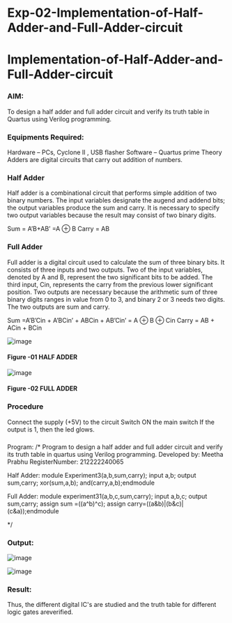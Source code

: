# Exp-02-Implementation-of-Half-Adder-and-Full-Adder-circuit

# Implementation-of-Half-Adder-and-Full-Adder-circuit
### AIM:
To design a half adder and full adder circuit and verify its truth table in Quartus using Verilog programming.

### Equipments Required:
Hardware – PCs, Cyclone II , USB flasher
Software – Quartus prime
Theory
Adders are digital circuits that carry out addition of numbers.

### Half Adder
Half adder is a combinational circuit that performs simple addition of two binary numbers. The input variables designate the augend and addend bits; the output variables produce the sum and carry. It is necessary to specify two output variables because the result may consist of two binary digits.

Sum = A’B+AB’ =A ⊕ B Carry = AB

### Full Adder
Full adder is a digital circuit used to calculate the sum of three binary bits. It consists of three inputs and two outputs. Two of the input variables, denoted by A and B, represent the two significant bits to be added. The third input, Cin, represents the carry from the previous lower significant position. Two outputs are necessary because the arithmetic sum of three binary digits ranges in value from 0 to 3, and binary 2 or 3 needs two digits. The two outputs are sum and carry.

Sum =A’B’Cin + A’BCin’ + ABCin + AB’Cin’ = A ⊕ B ⊕ Cin Carry = AB + ACin + BCin

 ![image](https://user-images.githubusercontent.com/36288975/163552156-a13e5a56-c638-4110-97d9-8896907c8d25.png)

#### Figure -01 HALF ADDER 


![image](https://user-images.githubusercontent.com/36288975/163552057-b3547877-6d07-45b4-b7e0-bcfebfad9e1d.png)

#### Figure -02 FULL ADDER 

### Procedure

Connect the supply (+5V) to the circuit
Switch ON the main switch
If the output is 1, then the led glows.
### 
Program:
/*
Program to design a half adder and full adder circuit and verify its truth table in quartus using Verilog programming.
Developed by: Meetha Prabhu
RegisterNumber:  212222240065

Half Adder:
module Experiment3(a,b,sum,carry);
input a,b;
output sum,carry;
xor(sum,a,b);
and(carry,a,b);endmodule

Full Adder:
module experiment31(a,b,c,sum,carry);
input a,b,c;
output sum,carry; 
assign sum =((a^b)^c);
assign carry=((a&b)|(b&c)|(c&a));endmodule


*/

### Output:
![image](https://user-images.githubusercontent.com/119401038/230592063-22c41436-77ca-406b-a644-cd1a14f889ae.png)

![image](https://user-images.githubusercontent.com/119401038/230593099-fe6c4112-d1f1-41c8-812f-fac37e40c3c4.png)

### Result:
Thus, the different digital IC's are studied and the truth table for different logic gates areverified.
